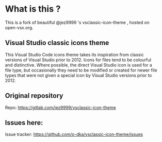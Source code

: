 # What is this ?
This is a fork of  beautiful @jez9999 's vsclassic-icon-theme , hosted on open-vsx.org.

## Visual Studio classic icons theme

This Visual Studio Code icons theme takes its inspiration from classic versions of Visual Studio prior to 2012.  Icons for files tend to be colourful and distinctive.  Where possible, the direct Visual Studio icon is used for a file type, but occasionally they need to be modified or created for newer file types that were not given a special icon by Visual Studio versions prior to 2012.

## Original repository
Repo: https://gitlab.com/jez9999/vsclassic-icon-theme  

## Issues here:
Issue tracker: https://github.com/o-dka/vsclassic-icon-theme/issues
